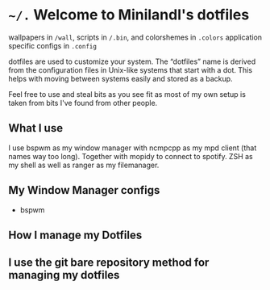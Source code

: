 <h1> <code>~/.</code> Welcome to Minilandl's dotfiles</h1>

<p align="left"> wallpapers in <code>/wall</code>, scripts in <code>/.bin</code>, and colorshemes in <code>.colors</code> application specific configs in <code>.config</code></p>

dotfiles are used to customize your system. The “dotfiles” name is derived from the configuration files in Unix-like systems that start with a dot. This helps with moving between systems easily and stored as a backup.

Feel free to use and steal bits as you see fit as most of my own setup is taken from bits I've found from other people.

<h2> What I use </h2>
<p> I use bspwm as my window manager with ncmpcpp as my mpd client (that names way too long). Together with mopidy to connect to spotify. ZSH as my shell as well as ranger as my filemanager.</p>

<h2> My Window Manager configs</h1>
<ul>
  <li>bspwm</li>
</ul> 

<h2>How I manage my Dotfiles<h2>
  
<p align="left"> I use the git bare repository method for managing my dotfiles
